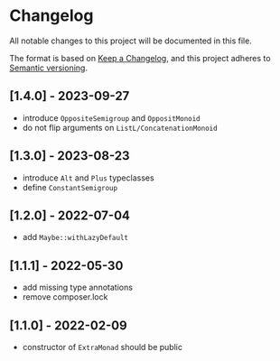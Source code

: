 # Changelog

All notable changes to this project will be documented in this file.

The format is based on [Keep a Changelog](https://keepachangelog.com/en/1.0.0/),
and this project adheres to [Semantic versioning](http://semver.org/).

## [1.4.0] - 2023-09-27

- introduce `OppositeSemigroup` and `OppositMonoid`
- do not flip arguments on `ListL/ConcatenationMonoid`

## [1.3.0] - 2023-08-23

- introduce `Alt` and `Plus` typeclasses
- define `ConstantSemigroup`

## [1.2.0] - 2022-07-04

- add `Maybe::withLazyDefault`

## [1.1.1] - 2022-05-30

- add missing type annotations
- remove composer.lock

## [1.1.0] - 2022-02-09

- constructor of `ExtraMonad` should be public
